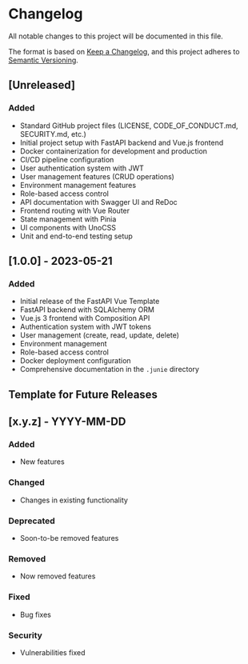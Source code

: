 # Changelog

All notable changes to this project will be documented in this file.

The format is based on [Keep a Changelog](https://keepachangelog.com/en/1.0.0/),
and this project adheres to [Semantic Versioning](https://semver.org/spec/v2.0.0.html).

## [Unreleased]

### Added
- Standard GitHub project files (LICENSE, CODE_OF_CONDUCT.md, SECURITY.md, etc.)
- Initial project setup with FastAPI backend and Vue.js frontend
- Docker containerization for development and production
- CI/CD pipeline configuration
- User authentication system with JWT
- User management features (CRUD operations)
- Environment management features
- Role-based access control
- API documentation with Swagger UI and ReDoc
- Frontend routing with Vue Router
- State management with Pinia
- UI components with UnoCSS
- Unit and end-to-end testing setup

## [1.0.0] - 2023-05-21

### Added
- Initial release of the FastAPI Vue Template
- FastAPI backend with SQLAlchemy ORM
- Vue.js 3 frontend with Composition API
- Authentication system with JWT tokens
- User management (create, read, update, delete)
- Environment management
- Role-based access control
- Docker deployment configuration
- Comprehensive documentation in the `.junie` directory

## Template for Future Releases

## [x.y.z] - YYYY-MM-DD

### Added
- New features

### Changed
- Changes in existing functionality

### Deprecated
- Soon-to-be removed features

### Removed
- Now removed features

### Fixed
- Bug fixes

### Security
- Vulnerabilities fixed
